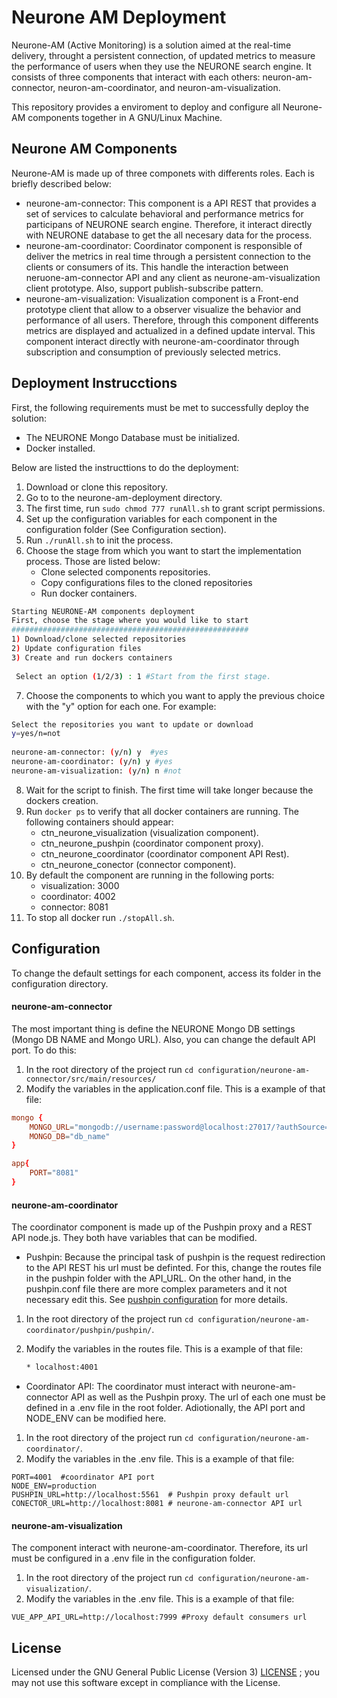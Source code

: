 # Neurone AM Deployment

Neurone-AM (Active Monitoring) is a solution aimed at the real-time delivery, throught a persistent connection, of updated metrics to measure the performance of users when they use the NEURONE search engine. It consists of three components that interact with each others: neuron-am-connector, neuron-am-coordinator, and neuron-am-visualization.

This repository provides a enviroment to deploy and configure all Neurone-AM components together in A GNU/Linux Machine.

## Neurone AM Components

Neurone-AM is made up of three componets with differents roles. Each is briefly described below:

* neurone-am-connector: This component is a API REST that provides a set of services to calculate behavioral and performance metrics for participans of NEURONE search engine. Therefore, it interact directly with NEURONE database to get the all necesary data for the process.
* neurone-am-coordinator: Coordinator component is responsible of deliver the metrics in real time through a persistent connection to the clients or consumers of its. This handle the interaction between neruone-am-connector API and any client as neurone-am-visualization client prototype. Also, support publish-subscribe pattern.
* neurone-am-visualization: Visualization component is a Front-end prototype client that allow to a observer visualize the behavior and performance of all users. Therefore, through this component differents metrics are displayed and actualized in a defined update interval. This component interact directly with neurone-am-coordinator through subscription and consumption of previously selected metrics.



## Deployment Instrucctions

First, the following requirements must be met to successfully deploy the solution:

* The NEURONE Mongo Database must be initialized.
* Docker installed.

Below are listed the instructtions to do the deployment:

1. Download or clone this repository.
2. Go to to the neurone-am-deployment directory.
3. The first time, run `sudo chmod 777 runAll.sh` to grant script permissions.
4. Set up the configuration variables for each component in the configuration folder (See Configuration section).
5. Run `./runAll.sh` to init the process.
6. Choose the stage from which you want to start the implementation process. Those are listed below:
    - Clone selected components repositories.
    - Copy configurations files to the cloned repositories
    - Run docker containers.
```sh
Starting NEURONE-AM components deployment
First, choose the stage where you would like to start
#####################################################
1) Download/clone selected repositories
2) Update configuration files
3) Create and run dockers containers
                                    
 Select an option (1/2/3) : 1 #Start from the first stage.
```
7. Choose the components to which you want to apply the previous choice with the "y" option for each one. For example:
```sh
Select the repositories you want to update or download
y=yes/n=not
                                                      
neurone-am-connector: (y/n) y  #yes
neurone-am-coordinator: (y/n) y #yes
neurone-am-visualization: (y/n) n #not
```
8. Wait for the script to finish. The first time will take longer because the dockers creation.
9. Run `docker ps` to verify that all docker containers are running. The following containers should appear:
    - ctn_neurone_visualization  (visualization component).
    - ctn_neurone_pushpin       (coordinator component proxy).
    - ctn_neurone_coordinator   (coordinator component API Rest).
    - ctn_neurone_conector      (connector component).
10. By default the component are running in the following ports:
    - visualization: 3000
    - coordinator: 4002
    - connector: 8081
11. To stop all docker run `./stopAll.sh`.


## Configuration

To change the default settings for each component, access its folder in the configuration directory.

#### neurone-am-connector

The most important thing is define the NEURONE Mongo DB settings (Mongo DB NAME and Mongo URL). Also, you can change the default API port. To do this:
1. In the root directory of the project run `cd configuration/neurone-am-connector/src/main/resources/ `
2. Modify the variables in the application.conf file. This is a example of that file:
```conf
mongo {
    MONGO_URL="mongodb://username:password@localhost:27017/?authSource=db_name"
    MONGO_DB="db_name"
}

app{
    PORT="8081"
}
```
#### neurone-am-coordinator

The coordinator component is made up of the Pushpin proxy and a REST API node.js. They both have variables that can be modified.

* Pushpin: Because the principal task of pushpin is the request redirection to the API REST his url must be definted. For this, change the routes file in the pushpin folder with the API_URL. On the other hand, in the pushpin.conf file there are more complex parameters and it not necessary edit this. See [pushpin configuration](https://pushpin.org/docs/configuration/) for more details.
1. In the root directory of the project run `cd configuration/neurone-am-coordinator/pushpin/pushpin/`.
2. Modify the variables in the routes file. This is a example of that file:

    ```sh
    * localhost:4001 
    ```
* Coordinator API: The coordinator must interact with neurone-am-connector API as well as the Pushpin proxy. The url of each one must be defined in a .env file in the root folder. Adiotionally, the API port and NODE_ENV can be modified here.
1. In the root directory of the project run `cd configuration/neurone-am-coordinator/`.
2. Modify the variables in the .env file. This is a example of that file:
```env
PORT=4001  #coordinator API port
NODE_ENV=production 
PUSHPIN_URL=http://localhost:5561  # Pushpin proxy default url
CONECTOR_URL=http://localhost:8081 # neurone-am-connector API url
```

#### neurone-am-visualization

The component interact with neurone-am-coordinator. Therefore, its url must be configured in a .env file in the configuration folder.

1. In the root directory of the project run `cd configuration/neurone-am-visualization/`.
2. Modify the variables in the .env file. This is a example of that file:
```env
VUE_APP_API_URL=http://localhost:7999 #Proxy default consumers url
```

## License
Licensed under the GNU General Public License (Version 3) [LICENSE](LICENSE) ; you may not use this software except in compliance with the License.